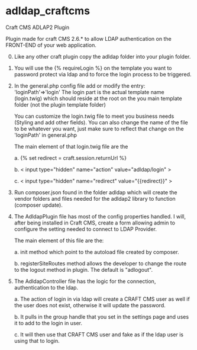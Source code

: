 # adldap_craftcms
Craft CMS ADLAP2 Plugin

Plugin made for craft CMS 2.6.* to allow LDAP authentication on the FRONT-END of your web application.

0.  Like any other craft plugin copy the adldap folder into your plugin folder.

1.  You will use the {% requireLogin %} on the template you want to password protect via ldap and to force the login           process to be triggered.

2.  In the general.php config file add or modify the entry: 'loginPath'=>'login'
    The login part is the actual template name (login.twig) which should reside at the root on the you main template folder (not the plugin template folder)

    You can customize the login.twig file to meet you business needs (Styling and add other fields).
    You can also change the name of the file to be whatever you want, just make sure to reflect that change on the 'loginPath' in general.php

    The main element of that login.twig file are the
    
      a.  {% set redirect = craft.session.returnUrl  %}
      
      b.  < input type="hidden" name="action" value="adldap/login" ><!-- this tells craft where to find the plugin/action -->
      
      c.  < input type="hidden" name="redirect" value="{{redirect}}" > <!-- this tells craft where to go back to once logged in -->

3.  Run composer.json found in the folder adldap which will create the vendor folders and files needed for the adldap2         library to function (composer update).

4.  The AdldapPlugin file has most of the config properties handled. I will, after being installed in Craft CMS, create a      form allowing admin to configure the setting needed to connect to LDAP Provider.
    
    The main element of this file are the:

    a.  init method which point to the autoload file created by composer.
    
    b.  registerSiteRoutes method allows the developer to  change the route to the logout method in plugin. The default is     "adlogout".

5.  The AdldapController file has the logic for the connection, authentication to the ldap. 

    a.  The action of login in via ldap will create a CRAFT CMS user as well if the user does not exist, otherwise it will     update the password.
    
    b.  It pulls in the group handle that you set in the settings page and uses it to add to the login in user.
    
    c.  It will then use that CRAFT CMS user and fake as if the ldap user is using that to login.



